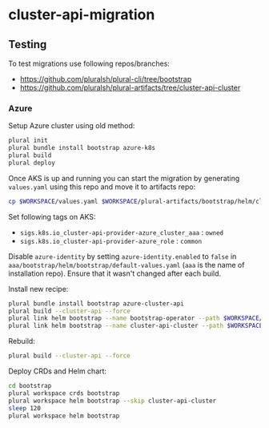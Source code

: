 # cluster-api-migration

## Testing

To test migrations use following repos/branches:

- <https://github.com/pluralsh/plural-cli/tree/bootstrap>
- <https://github.com/pluralsh/plural-artifacts/tree/cluster-api-cluster>

### Azure

Setup Azure cluster using old method:

```sh
plural init
plural bundle install bootstrap azure-k8s
plural build
plural deploy
```

Once AKS is up and running you can start the migration by generating `values.yaml` using this repo and move it to artifacts repo:

```sh
cp $WORKSPACE/values.yaml $WORKSPACE/plural-artifacts/bootstrap/helm/cluster-api-cluster/
```

Set following tags on AKS:

- `sigs.k8s.io_cluster-api-provider-azure_cluster_aaa` : `owned`
- `sigs.k8s.io_cluster-api-provider-azure_role` : `common`

Disable `azure-identity` by setting `azure-identity.enabled` to `false` in `aaa/bootstrap/helm/bootstrap/default-values.yaml` (`aaa` is the name of installation repo). Ensure that it wasn't changed after each build.

Install new recipe:

```sh
plural bundle install bootstrap azure-cluster-api
plural build --cluster-api --force
plural link helm bootstrap --name bootstrap-operator --path $WORKSPACE/plural-artifacts/bootstrap/helm/bootstrap-operator/
plural link helm bootstrap --name cluster-api-cluster --path $WORKSPACE/plural-artifacts/bootstrap/helm/cluster-api-cluster/
```

Rebuild:

```sh
plural build --cluster-api --force
```

Deploy CRDs and Helm chart:
```sh
cd bootstrap
plural workspace crds bootstrap
plural workspace helm bootstrap --skip cluster-api-cluster
sleep 120
plural workspace helm bootstrap
```
